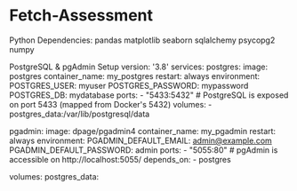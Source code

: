 # Fetch-Assessment
Python Dependencies:
pandas
matplotlib
seaborn
sqlalchemy
psycopg2
numpy


PostgreSQL & pgAdmin Setup
version: '3.8'
services:
  postgres:
    image: postgres
    container_name: my_postgres
    restart: always
    environment:
      POSTGRES_USER: myuser
      POSTGRES_PASSWORD: mypassword
      POSTGRES_DB: mydatabase
    ports:
      - "5433:5432"  # PostgreSQL is exposed on port 5433 (mapped from Docker's 5432)
    volumes:
      - postgres_data:/var/lib/postgresql/data

  pgadmin:
    image: dpage/pgadmin4
    container_name: my_pgadmin
    restart: always
    environment:
      PGADMIN_DEFAULT_EMAIL: admin@example.com
      PGADMIN_DEFAULT_PASSWORD: admin
    ports:
      - "5055:80"  # pgAdmin is accessible on http://localhost:5055/
    depends_on:
      - postgres

volumes:
  postgres_data:





  
